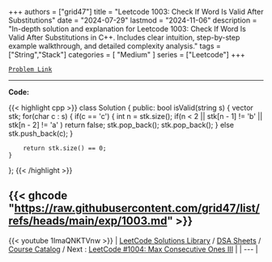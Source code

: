 
+++
authors = ["grid47"]
title = "Leetcode 1003: Check If Word Is Valid After Substitutions"
date = "2024-07-29"
lastmod = "2024-11-06"
description = "In-depth solution and explanation for Leetcode 1003: Check If Word Is Valid After Substitutions in C++. Includes clear intuition, step-by-step example walkthrough, and detailed complexity analysis."
tags = ["String","Stack"]
categories = [
    "Medium"
]
series = ["Leetcode"]
+++



[`Problem Link`](https://leetcode.com/problems/check-if-word-is-valid-after-substitutions/description/)

---
**Code:**

{{< highlight cpp >}}
class Solution {
public:
    bool isValid(string s) {
        vector<char> stk;
        for(char c : s) {
            if(c == 'c') {
                int n = stk.size();
                if(n < 2 ||
                  stk[n - 1] != 'b' ||
                  stk[n - 2] != 'a' ) 
                    return false;
                stk.pop_back();
                stk.pop_back();
            } else stk.push_back(c);
        }
        
        return stk.size() == 0;
    }
};
{{< /highlight >}}

{{< ghcode "https://raw.githubusercontent.com/grid47/list/refs/heads/main/exp/1003.md" >}}
---
{{< youtube 1ImaQNKTVnw >}}
| [LeetCode Solutions Library](https://grid47.xyz/leetcode/) / [DSA Sheets](https://grid47.xyz/sheets/) / [Course Catalog](https://grid47.xyz/courses/) / Next : [LeetCode #1004: Max Consecutive Ones III](https://grid47.xyz/posts/leetcode-1004-max-consecutive-ones-iii-solution/) |
| --- |
